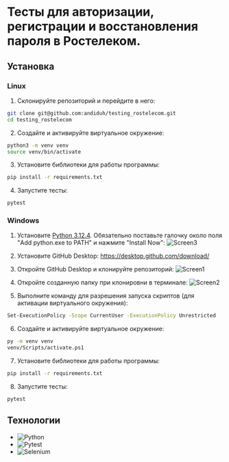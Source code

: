 # Тесты для авторизации, регистрации и восстановления пароля в Ростелеком.

## Установка

### Linux
1. Склонируйте репозиторий и перейдите в него:
```bash
git clone git@github.com:andiduh/testing_rostelecom.git
cd testing_rostelecom
```

2. Создайте и активируйте виртуальное окружение:
```bash
python3 -m venv venv
source venv/bin/activate
```

3. Установите библиотеки для работы программы:
```bash
pip install -r requirements.txt
```

4. Запустите тесты:
```bash
pytest
```

### Windows
1. Установите [Python 3.12.4](https://www.python.org/ftp/python/3.12.4/python-3.12.4-amd64.exe).
Обязательно поставьте галочку около поля "Add python.exe to PATH" и нажмите "Install Now":
![Screen3](https://github.com/user-attachments/assets/c0e9fc49-9bc0-468d-8d7b-59c44aa1461f)

2. Установите GitHub Desktop:
https://desktop.github.com/download/

3. Откройте GitHub Desktop и клонируйте репозиторий:
![Screen1](https://github.com/user-attachments/assets/0969895d-6003-4be7-aad3-4800353e6ab6)

4. Откройте созданную папку при клонировни в терминале:
![Screen2](https://github.com/user-attachments/assets/d8db7103-f335-4c82-9d44-14e46b4b7721)

5. Выполните команду для разрешения запуска скриптов (для активации виртуального окружения):
```bash
Set-ExecutionPolicy -Scope CurrentUser -ExecutionPolicy Unrestricted
```

6. Создайте и активируйте виртуальное окружение:
```bash
py -m venv venv
venv/Scripts/activate.ps1
```

7. Установите библиотеки для работы программы:
```bash
pip install -r requirements.txt
```

8. Запустите тесты:
```bash 
pytest
```

## Технологии

- ![Python](https://img.shields.io/badge/python-3.12.4-purple)
- ![Pytest](https://img.shields.io/badge/pytest-8.3.3-green)
- ![Selenium](https://img.shields.io/badge/selenium-4.25.0-blue)
